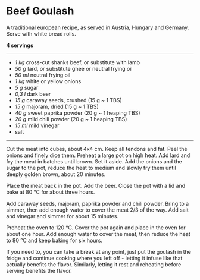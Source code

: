 # Beef Goulash

A traditional european recipe, as served in Austria, Hungary and Germany. Serve with white bread rolls.

**4 servings**

---

- *1 kg* cross-cut shanks beef, or substitute with lamb
- *50 g* lard, or substitute ghee or neutral frying oil
- *50 ml* neutral frying oil
- *1 kg* white or yellow onions
- *5 g* sugar
- *0,3 l* dark beer
- *15 g* caraway seeds, crushed (15 g ~ 1 TBS)
- *15 g* majoram, dried (15 g ~ 1 TBS)
- *40 g* sweet paprika powder (20 g ~ 1 heaping TBS)
- *20 g* mild chili powder (20 g ~ 1 heaping TBS)
- *15 ml* mild vinegar
- salt

---

Cut the meat into cubes, about 4x4 cm. Keep all tendons and fat. Peel the onions and finely dice them. Preheat a large pot on high heat. Add lard and fry the meat in batches until brown. Set it aside. Add the onions and the sugar to the pot, reduce the heat to medium and slowly fry them until deeply golden brown, about 20 minutes. 

Place the meat back in the pot. Add the beer. Close the pot with a lid and bake at 80 °C for about three hours.

Add caraway seeds, majoram, paprika powder and chili powder. Bring to a simmer, then add enough water to cover the meat 2/3 of the way. Add salt and vinegar and simmer for about 15 minutes.

Preheat the oven to 120 °C. Cover the pot again and place in the oven for about one hour. Add enough water to cover the meat, then reduce the heat to 80 °C and keep baking for six hours. 

If you need to, you can take a break at any point, just put the goulash in the fridge and continue cooking where you left off - letting it infuse like that actually benefits the flavor. Similarly, letting it rest and reheating before serving benefits the flavor.
